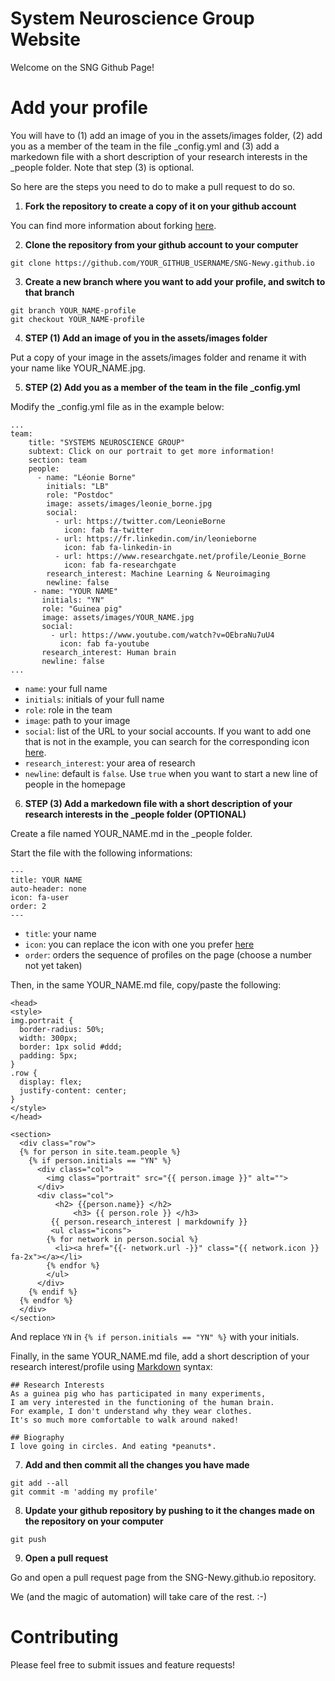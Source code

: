 # System Neuroscience Group Website

Welcome on the SNG Github Page!


# Add your profile

You will have to (1) add an image of you in the assets/images folder, (2) add you as a member of the team in the file _config.yml 
and (3) add a markedown file with a short description of your research interests in the _people folder. Note that step (3) is optional.

So here are the steps you need to do to make a pull request to do so.

1. **Fork the repository to create a copy of it on your github account**

You can find more information about forking [here](https://docs.github.com/en/github/getting-started-with-github/fork-a-repo).

2. **Clone the repository from your github account to your computer**

```
git clone https://github.com/YOUR_GITHUB_USERNAME/SNG-Newy.github.io
```

3. **Create a new branch where you want to add your profile, and switch to that branch**

```
git branch YOUR_NAME-profile
git checkout YOUR_NAME-profile
```

4. **STEP (1) Add an image of you in the assets/images folder**

Put a copy of your image in the assets/images folder and rename it with your name like YOUR_NAME.jpg.

5. **STEP (2) Add you as a member of the team in the file _config.yml**

Modify the _config.yml file as in the example below:

```
...
team:
    title: "SYSTEMS NEUROSCIENCE GROUP"
    subtext: Click on our portrait to get more information!
    section: team
    people:
      - name: "Léonie Borne"
        initials: "LB"
        role: "Postdoc"
        image: assets/images/leonie_borne.jpg
        social:
          - url: https://twitter.com/LeonieBorne
            icon: fab fa-twitter
          - url: https://fr.linkedin.com/in/leonieborne
            icon: fab fa-linkedin-in
          - url: https://www.researchgate.net/profile/Leonie_Borne
            icon: fab fa-researchgate
        research_interest: Machine Learning & Neuroimaging
        newline: false
     - name: "YOUR NAME"
       initials: "YN"
       role: "Guinea pig"
       image: assets/images/YOUR_NAME.jpg
       social:
         - url: https://www.youtube.com/watch?v=OEbraNu7uU4
           icon: fab fa-youtube
       research_interest: Human brain
       newline: false
...
```

- `name`: your full name
- `initials`: initials of your full name
- `role`: role in the team
- `image`: path to your image
- `social`: list of the URL to your social accounts. If you want to add one that is not in the example, you can search for the corresponding icon [here](https://fontawesome.com/icons).
- `research_interest`: your area of research
- `newline`: default is `false`. Use `true` when you want to start a new line of people in the homepage 

6. **STEP (3) Add a markedown file with a short description of your research interests in the _people folder (OPTIONAL)**

Create a file named YOUR_NAME.md in the _people folder.

Start the file with the following informations:

```
---
title: YOUR NAME
auto-header: none
icon: fa-user
order: 2
---
```
- `title`: your name
- `icon`: you can replace the icon with one you prefer [here](https://fontawesome.com/icons)
- `order`: orders the sequence of profiles on the page (choose a number not yet taken)

Then, in the same YOUR_NAME.md file, copy/paste the following:
```
<head>
<style>
img.portrait {
  border-radius: 50%;
  width: 300px;
  border: 1px solid #ddd;
  padding: 5px;
}
.row {
  display: flex;
  justify-content: center;
}
</style>
</head>

<section>
  <div class="row">
  {% for person in site.team.people %}
	{% if person.initials == "YN" %}
	  <div class="col">
		<img class="portrait" src="{{ person.image }}" alt="">
	  </div> 
	  <div class="col">
	      <h2> {{person.name}} </h2>
              <h3> {{ person.role }} </h3>
		 {{ person.research_interest | markdownify }}
		 <ul class="icons">
		{% for network in person.social %}
		  <li><a href="{{- network.url -}}" class="{{ network.icon }} fa-2x"></a></li>
		{% endfor %}
		</ul>
	  </div> 
	{% endif %}
  {% endfor %}
  </div>
</section>
```
And replace `YN` in `{% if person.initials == "YN" %}` with your initials.

Finally, in the same YOUR_NAME.md file, add a short description of your research interest/profile using [Markdown](https://www.markdownguide.org/basic-syntax/) syntax:

```
## Research Interests
As a guinea pig who has participated in many experiments, 
I am very interested in the functioning of the human brain. 
For example, I don't understand why they wear clothes. 
It's so much more comfortable to walk around naked!

## Biography
I love going in circles. And eating *peanuts*.
```

7. **Add and then commit all the changes you have made**

```
git add --all
git commit -m 'adding my profile'
```

8. **Update your github repository by pushing to it the changes made on the repository on your computer**

```
git push
```

9. **Open a pull request**

Go and open a pull request page from the SNG-Newy.github.io repository.

We (and the magic of automation) will take care of the rest. :-)



# Contributing

Please feel free to submit issues and feature requests!
